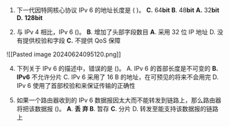 

01. 下一代因特网核心协议 IPv 6 的地址长度是 ( )。
$\mathbf{C. }$ $64\mathbf{bit}$
$\mathbf{B} .$ $48\mathbf{bit}$
$\mathbf{A. }$ $32\mathbf{bit}$
 $\mathbf{D. }$ $\mathbf{128bit}$
 
02. 与 IPv 4 相比，IPv 6 ()。
$\mathbf{B}.$ 增加了头部字段数目
$\mathbf{A}.$ 采用 32 位 IP 地址
D. 没有提供校验和字段
$\mathbf{C.}$ 不提供 QoS 保障

![[Pasted image 20240624095120.png]]


04. 下列关于 IPv 6 的描述中，错误的是 ()。
A. IPv 6 的首部长度是不可变的
$\mathbf{B. }$ $\mathbf{IPv6}$ 不允许分片
C. IPv 6 采用了 16 B 的地址，在可预见的将来不会用完
D. IPv 6 使用了首部校验和来保证传输的正确性

05. 如果一个路由器收到的 IPv 6 数据报因太大而不能转发到链路上，那么路由器将把该数据报 ()。
$\mathbf{A} .$ $\textbf{丢 弃 }$
$\mathbf{B} .$ 暂存
$\mathbf{C}.$ 分片
D. 转发至能支持该数据报的链路上


